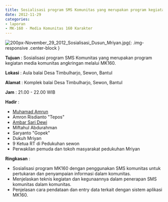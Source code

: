 ```yaml
---
title: Sosialisasi program SMS Komunitas yang merupakan program kegiatan media komunitas angkringan melalui MK160.
date: 2012-11-29
categories:
- laporan
- MK-160 - Media Komunitas 160 Karakter
---
```


![200px-November_29_2012_Sosialisasi_Dusun_Mriyan.jpg](/uploads/200px-November_29_2012_Sosialisasi_Dusun_Mriyan.jpg){: .img-responsive .center-block }

**Tujuan** : Sosialisasi program SMS Komunitas yang merupakan program kegiatan media komunitas angkringan melalui MK160.

**Lokasi** : Aula balai Desa Timbulharjo, Sewon, Bantul 

**Alamat** : Komplek balai Desa Timbulharjo, Sewon, Bantul 

**Jam** : 21.00 - 22.00 WIB 

**Hadir** : 
* [Muhamad Amrun](http://wiki.ciptamedia.org/wiki/Muhamad_Amrun)
* Amron Risdianto "Tepos"
* [Ambar Sari Dewi](http://wiki.ciptamedia.org/wiki/Ambar_Sari_Dewi)
* Miftahul Abdurahman
* Saryanto "Gopek"
* Dukuh Mriyan
* 9 Ketua RT di Pedukuhan sewon
* Perwakilan pemuda dan tokoh masyarakat pedukuhan Mriyan

**Ringkasan** : 
* Sosialisasi program MK160 dengan penggunakan SMS komunitas untuk pertukaran dan penyampaian informasi dalam komunitas.
* Menjelaskan teknis kegiatan dan kegunaannya dalam penerapan SMS komunitas dalam komunitas.
* Penjelasan cara pendataan dan entry data terkait dengan sistem aplikasi MK160.
